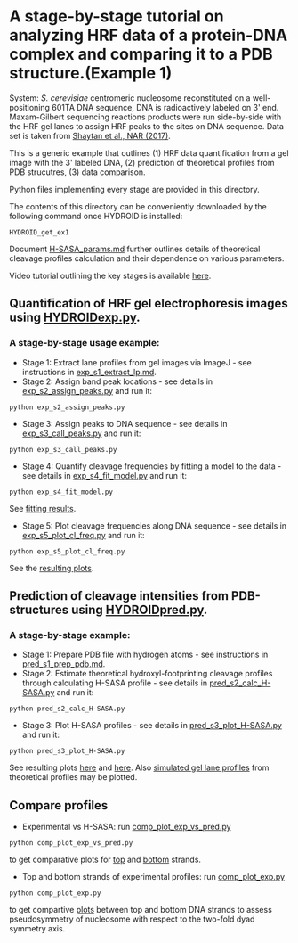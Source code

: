 # A stage-by-stage tutorial on analyzing HRF data of a protein-DNA complex and comparing it to a PDB structure.(Example 1)
System: *S. cerevisiae* centromeric nucleosome reconstituted on a well-positioning 601TA DNA sequence, DNA is radioactively labeled on 3' end. Maxam-Gilbert sequencing reactions products were run side-by-side with the HRF gel lanes to assign HRF peaks to the sites on DNA sequence. Data set is taken from [Shaytan et al., NAR (2017)](https://www.ncbi.nlm.nih.gov/pubmed/28934480).

This is a generic example that outlines (1) HRF data quantification from a gel image with the 3' labeled DNA, (2) prediction of theoretical profiles from PDB strucutres, (3) data comparison.

Python files implementing every stage are provided in this directory.

The contents of this directory can be conveniently downloaded by the following command once HYDROID is installed:
```
HYDROID_get_ex1
```

Document [H-SASA_params.md](H-SASA_params.md) further outlines details of theoretical cleavage profiles calculation and their dependence on various parameters.

Video tutorial outlining the key stages is available [here](https://www.youtube.com/playlist?list=PL_GHGdsPyn0nVSvrRnyvuvkRCrNBjqeuC).

## Quantification of HRF gel electrophoresis images using [HYDROIDexp.py](../hydroid/HYDROIDexp.py).
### A stage-by-stage usage example:
- Stage 1: Extract lane profiles from gel images via ImageJ - see instructions in [exp_s1_extract_lp.md](exp_s1_extract_lp.md).
- Stage 2: Assign band peak locations - see details in [exp_s2_assign_peaks.py](exp_s2_assign_peaks.py) and run it:
```
python exp_s2_assign_peaks.py
```
- Stage 3: Assign peaks to DNA sequence - see details in [exp_s3_call_peaks.py](exp_s3_call_peaks.py) and run it:
```
python exp_s3_call_peaks.py
```
- Stage 4: Quantify cleavage frequencies by fitting a model to the data  - see details in  [exp_s4_fit_model.py](exp_s4_fit_model.py) and run it:
```
python exp_s4_fit_model.py
```
See [fitting results](results/scCSE4_601TA_BS_fitted_intensities.png).
- Stage 5: Plot cleavage frequencies along DNA sequence  - see details in [exp_s5_plot_cl_freq.py](exp_s5_plot_cl_freq.py) and run it:
```
python exp_s5_plot_cl_freq.py
```
See the [resulting plots](results/scCSE4_601TA_BS_cl_freq_profile.png).

## Prediction of cleavage intensities from PDB-structures using [HYDROIDpred.py](HYDROIDpred.py).
### A stage-by-stage example:
- Stage 1: Prepare PDB file with hydrogen atoms - see instructions in [pred_s1_prep_pdb.md](pred_s1_prep_pdb.md).
- Stage 2: Estimate theoretical hydroxyl-footprinting cleavage profiles through calculating H-SASA profile - see details in  [pred_s2_calc_H-SASA.py](pred_s2_calc_H-SASA.py) and run it:
```
python pred_s2_calc_H-SASA.py
```
- Stage 3: Plot H-SASA profiles - see details in [pred_s3_plot_H-SASA.py](pred_s3_plot_H-SASA.py) and run it:
```
python pred_s3_plot_H-SASA.py
```
See resulting plots [here](results/scCSE4_601TA_TS_H-SASA.png) and [here](results/scCSE4_601TA_BS_H-SASA.png). Also [simulated gel lane profiles](results/scCSE4_601TA_TS_H-SASA_simulated.png) from theoretical profiles may be plotted.

## Compare profiles
- Experimental vs H-SASA: run [comp_plot_exp_vs_pred.py](comp_plot_exp_vs_pred.py)
```
python comp_plot_exp_vs_pred.py
```
to get comparative plots for [top](results/exp_vs_H-SASA_TS.png) and [bottom](results/exp_vs_H-SASA_BS.png) strands.

- Top and bottom strands of experimental profiles: run [comp_plot_exp.py](comp_plot_exp.py)
```
python comp_plot_exp.py
```
to get compartive [plots](results/exp_compar_BS_TS.png) between top and bottom DNA strands to assess pseudosymmetry of nucleosome with respect to the two-fold dyad symmetry axis.
